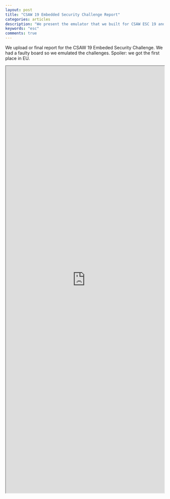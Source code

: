 ```yaml
---
layout: post
title: "CSAW 19 Embedded Security Challenge Report"
categories: articles
description: "We present the emulator that we built for CSAW ESC 19 and our solutions for the proposed challenges."
keywords: "esc"
comments: true
---
```


We upload or final report for the CSAW 19 Embeded Security Challenge. We had a faulty board so we emulated the challenges. Spoiler: we got the first place in EU.

<style>
    .responsive-wrap iframe { max-width: 100%;}
</style>
<div class="responsive-wrap">
    <iframe src="https://drive.google.com/file/d/16KNrVeG4wiGouWJzpnxoAggWGLC0m8wc/preview" width="960" height="1357"></iframe>
</div>
